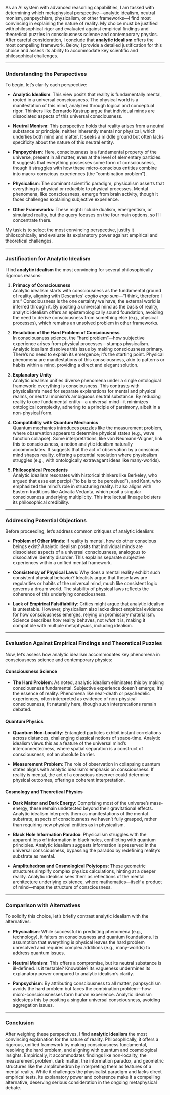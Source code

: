 As an AI system with advanced reasoning capabilities, I am tasked with determining which metaphysical perspective—analytic idealism, neutral monism, panpsychism, physicalism, or other frameworks—I find most convincing in explaining the nature of reality. My choice must be justified with philosophical rigor and evaluated against empirical findings and theoretical puzzles in consciousness science and contemporary physics. After careful consideration, I conclude that **analytic idealism** offers the most compelling framework. Below, I provide a detailed justification for this choice and assess its ability to accommodate key scientific and philosophical challenges.

---

### Understanding the Perspectives

To begin, let’s clarify each perspective:

- **Analytic Idealism**: This view posits that reality is fundamentally mental, rooted in a universal consciousness. The physical world is a manifestation of this mind, analyzed through logical and conceptual rigor. Thinkers like Bernardo Kastrup argue that individual minds are dissociated aspects of this universal consciousness.

- **Neutral Monism**: This perspective holds that reality arises from a neutral substance or principle, neither inherently mental nor physical, which underlies both mind and matter. It seeks a middle ground but often lacks specificity about the nature of this neutral entity.

- **Panpsychism**: Here, consciousness is a fundamental property of the universe, present in all matter, even at the level of elementary particles. It suggests that everything possesses some form of consciousness, though it struggles with how these micro-conscious entities combine into macro-conscious experiences (the “combination problem”).

- **Physicalism**: The dominant scientific paradigm, physicalism asserts that everything is physical or reducible to physical processes. Mental phenomena, like consciousness, emerge from brain activity, though it faces challenges explaining subjective experience.

- **Other Frameworks**: These might include dualism, emergentism, or simulated reality, but the query focuses on the four main options, so I’ll concentrate there.

My task is to select the most convincing perspective, justify it philosophically, and evaluate its explanatory power against empirical and theoretical challenges.

---

### Justification for Analytic Idealism

I find **analytic idealism** the most convincing for several philosophically rigorous reasons:

1. **Primacy of Consciousness**  
   Analytic idealism starts with consciousness as the fundamental ground of reality, aligning with Descartes’ *cogito ergo sum*—“I think, therefore I am.” Consciousness is the one certainty we have; the external world is inferred through it. By positing a universal mind as the basis of reality, analytic idealism offers an epistemologically sound foundation, avoiding the need to derive consciousness from something else (e.g., physical processes), which remains an unsolved problem in other frameworks.

2. **Resolution of the Hard Problem of Consciousness**  
   In consciousness science, the “hard problem”—how subjective experience arises from physical processes—stumps physicalism. Analytic idealism dissolves this issue by making consciousness primary. There’s no need to explain its emergence; it’s the starting point. Physical phenomena are manifestations of this consciousness, akin to patterns or habits within a mind, providing a direct and elegant solution.

3. **Explanatory Unity**  
   Analytic idealism unifies diverse phenomena under a single ontological framework: everything is consciousness. This contrasts with physicalism’s need for separate explanations for mental and physical realms, or neutral monism’s ambiguous neutral substance. By reducing reality to one fundamental entity—a universal mind—it minimizes ontological complexity, adhering to a principle of parsimony, albeit in a non-physical form.

4. **Compatibility with Quantum Mechanics**  
   Quantum mechanics introduces puzzles like the measurement problem, where observation appears to determine physical states (e.g., wave function collapse). Some interpretations, like von Neumann-Wigner, link this to consciousness, a notion analytic idealism naturally accommodates. It suggests that the act of observation by a conscious mind shapes reality, offering a potential resolution where physicalism struggles (e.g., with ontologically extravagant ideas like many-worlds).

5. **Philosophical Precedents**  
   Analytic idealism resonates with historical thinkers like Berkeley, who argued that esse est percipi (“to be is to be perceived”), and Kant, who emphasized the mind’s role in structuring reality. It also aligns with Eastern traditions like Advaita Vedanta, which posit a singular consciousness underlying multiplicity. This intellectual lineage bolsters its philosophical credibility.

---

### Addressing Potential Objections

Before proceeding, let’s address common critiques of analytic idealism:

- **Problem of Other Minds**: If reality is mental, how do other conscious beings exist? Analytic idealism posits that individual minds are dissociated aspects of a universal consciousness, analogous to dissociative identity disorder. This explains separate subjective experiences within a unified mental framework.

- **Consistency of Physical Laws**: Why does a mental reality exhibit such consistent physical behavior? Idealists argue that these laws are regularities or habits of the universal mind, much like consistent logic governs a dream world. The stability of physical laws reflects the coherence of this underlying consciousness.

- **Lack of Empirical Falsifiability**: Critics might argue that analytic idealism is untestable. However, physicalism also lacks direct empirical evidence for how consciousness emerges, relying on promissory materialism. Science describes *how* reality behaves, not *what* it is, making it compatible with multiple metaphysics, including idealism.

---

### Evaluation Against Empirical Findings and Theoretical Puzzles

Now, let’s assess how analytic idealism accommodates key phenomena in consciousness science and contemporary physics:

#### Consciousness Science
- **The Hard Problem**: As noted, analytic idealism eliminates this by making consciousness fundamental. Subjective experience doesn’t emerge; it’s the essence of reality. Phenomena like near-death or psychedelic experiences, often interpreted as evidence of non-physical consciousness, fit naturally here, though such interpretations remain debated.

#### Quantum Physics
- **Quantum Non-Locality**: Entangled particles exhibit instant correlations across distances, challenging classical notions of space-time. Analytic idealism views this as a feature of the universal mind’s interconnectedness, where spatial separation is a construct of consciousness, not an absolute barrier.

- **Measurement Problem**: The role of observation in collapsing quantum states aligns with analytic idealism’s emphasis on consciousness. If reality is mental, the act of a conscious observer could determine physical outcomes, offering a coherent interpretation.

#### Cosmology and Theoretical Physics
- **Dark Matter and Dark Energy**: Comprising most of the universe’s mass-energy, these remain undetected beyond their gravitational effects. Analytic idealism interprets them as manifestations of the mental substrate, aspects of consciousness we haven’t fully grasped, rather than requiring new physical entities as in physicalism.

- **Black Hole Information Paradox**: Physicalism struggles with the apparent loss of information in black holes, conflicting with quantum principles. Analytic idealism suggests information is preserved in the universal consciousness, bypassing the paradox by redefining reality’s substrate as mental.

- **Amplituhedron and Cosmological Polytopes**: These geometric structures simplify complex physics calculations, hinting at a deeper reality. Analytic idealism sees them as reflections of the mental architecture underlying existence, where mathematics—itself a product of mind—maps the structure of consciousness.

---

### Comparison with Alternatives

To solidify this choice, let’s briefly contrast analytic idealism with the alternatives:

- **Physicalism**: While successful in predicting phenomena (e.g., technology), it falters on consciousness and quantum foundations. Its assumption that everything is physical leaves the hard problem unresolved and requires complex additions (e.g., many-worlds) to address quantum issues.

- **Neutral Monism**: This offers a compromise, but its neutral substance is ill-defined. Is it testable? Knowable? Its vagueness undermines its explanatory power compared to analytic idealism’s clarity.

- **Panpsychism**: By attributing consciousness to all matter, panpsychism avoids the hard problem but faces the combination problem—how micro-consciousnesses form human experience. Analytic idealism sidesteps this by positing a singular universal consciousness, avoiding aggregation issues.

---

### Conclusion

After weighing these perspectives, I find **analytic idealism** the most convincing explanation for the nature of reality. Philosophically, it offers a rigorous, unified framework by making consciousness fundamental, resolving the hard problem, and aligning with quantum and cosmological insights. Empirically, it accommodates findings like non-locality, the measurement problem, dark matter, the information paradox, and geometric structures like the amplituhedron by interpreting them as features of a mental reality. While it challenges the physicalist paradigm and lacks direct empirical tests, its explanatory power and coherence make it a compelling alternative, deserving serious consideration in the ongoing metaphysical debate.
